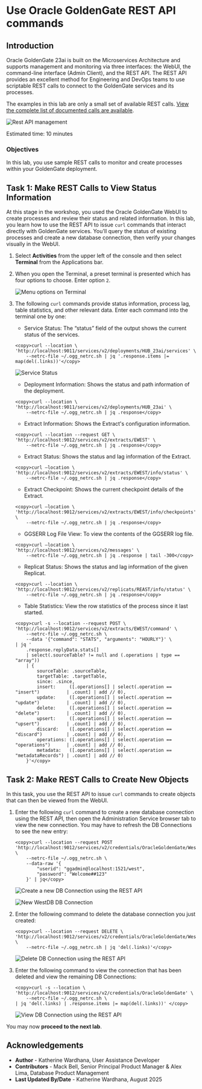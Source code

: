 # Use Oracle GoldenGate REST API commands

## Introduction

Oracle GoldenGate 23ai is built on the Microservices Architecture and supports management and monitoring via three interfaces: the WebUI, the command-line interface (Admin Client), and the REST API. The REST API provides an excellent method for Engineering and DevOps teams to use scriptable REST calls to connect to the GoldenGate services and its processes.

The examples in this lab are only a small set of available REST calls.  [View the complete list of documented calls are available](https://docs.oracle.com/en/middleware/goldengate/core/23/oggra/).

   ![Rest API management](./images/rest-api-manage.png " ")

Estimated time: 10 minutes

### Objectives

In this lab, you use sample REST calls to monitor and create processes within your GoldenGate deployment.

## Task 1: Make REST Calls to View Status Information

At this stage in the workshop, you used the Oracle GoldenGate WebUI to create processes and review their status and related information. In this lab, you learn how to use the REST API to issue `curl` commands that interact directly with GoldenGate services. You'll query the status of existing processes and create a new database connection, then verify your changes visually in the WebUI.

1. Select **Activities** from the upper left of the console and then select **Terminal** from the Applications bar.

2. When you open the Terminal, a preset terminal is presented which has four options to choose. Enter option `2`.

    ![Menu options on Terminal](./images/01-02-menu-terminal.png " ")

3. The following `curl` commands provide status information, process lag, table statistics, and other relevant data. Enter each command into the terminal one by one:

    * Service Status: The “status” field of the output shows the current status of the services.
    ```
    <copy>curl --location \
    'http://localhost:9011/services/v2/deployments/HUB_23ai/services' \
        --netrc-file ~/.ogg_netrc.sh | jq '.response.items |= map(del(.links))'</copy>
    ```
    ![Service Status](./images/01-03a-service-status.png " ")
    
    * Deployment Information: Shows the status and path information of the deployment.
    ```
    <copy>curl --location \
    'http://localhost:9011/services/v2/deployments/HUB_23ai' \
        --netrc-file ~/.ogg_netrc.sh | jq .response</copy>
    ```

    * Extract Information: Shows the Extract's configuration information.
    ```
    <copy>curl --location --request GET \
    'http://localhost:9012/services/v2/extracts/EWEST' \
        --netrc-file ~/.ogg_netrc.sh | jq .response</copy>
    ```
    *  Extract Status: Shows the status and lag information of the Extract.
    ```
    <copy>curl –location \
    'http://localhost:9012/services/v2/extracts/EWEST/info/status' \
        --netrc-file ~/.ogg_netrc.sh | jq .response</copy>
    ```
    *  Extract Checkpoint: Shows the current checkpoint details of the Extract.
    ```
    <copy>curl –location \
    'http://localhost:9012/services/v2/extracts/EWEST/info/checkpoints' \
        --netrc-file ~/.ogg_netrc.sh | jq .response</copy>
    ```
    * GGSERR Log File View: To view the contents of the GGSERR log file.
    ```
    <copy>curl –location \
    'http://localhost:9012/services/v2/messages' \
        --netrc-file ~/.ogg_netrc.sh | jq .response | tail -300</copy>
    ```
    * Replicat Status: Shows the status and lag information of the given Replicat. 
    ```
    <copy>curl --location \
    'http://localhost:9012/services/v2/replicats/REAST/info/status' \
        --netrc-file ~/.ogg_netrc.sh | jq .response</copy>
    ```
    * Table Statistics: View the row statistics of the process since it last started.
    ```
    <copy>curl -s --location --request POST \
    'http://localhost:9012/services/v2/extracts/EWEST/command' \
        --netrc-file ~/.ogg_netrc.sh \
        --data '{"command": "STATS", "arguments": "HOURLY"}' \
    | jq '
        .response.replyData.stats[]
        | select(.sourceTable? != null and (.operations | type == "array"))
        | {
            sourceTable: .sourceTable,
            targetTable: .targetTable,
            since: .since,
            insert:     ([.operations[] | select(.operation == "insert")          | .count] | add // 0),
            update:     ([.operations[] | select(.operation == "update")          | .count] | add // 0),
            delete:     ([.operations[] | select(.operation == "delete")          | .count] | add // 0),
            upsert:     ([.operations[] | select(.operation == "upsert")          | .count] | add // 0),
            discard:    ([.operations[] | select(.operation == "discard")         | .count] | add // 0),
            operations: ([.operations[] | select(.operation == "operations")      | .count] | add // 0),
            metadata:   ([.operations[] | select(.operation == "metadataRecords") | .count] | add // 0)
        }'</copy>
    ```

## Task 2: Make REST Calls to Create New Objects

In this task, you use the REST API to issue `curl` commands to create objects that can then be viewed from the WebUI.

1. Enter the following `curl` command to create a new database connection using the REST API, then open the Administration Service browser tab to view the new connection. You may have to refresh the DB Connections to see the new entry:

    ```
    <copy>curl --location --request POST 'http://localhost:9012/services/v2/credentials/OracleGoldenGate/WestDB' \
        --netrc-file ~/.ogg_netrc.sh \
        --data-raw '{
            "userid": "ggadmin@localhost:1521/west",
            "password": "Welcome##123"
        }' | jq</copy>
    ```

    ![Create a new DB Connection using the REST API](./images/02-01a-create-db-connec-rest-api.png " ")

    ![New WestDB DB Connection](./images/02-01b-new-db-connec.png " ")

2. Enter the following command to delete the database connection you just created:

    ```
    <copy>curl --location --request DELETE \
    'http://localhost:9012/services/v2/credentials/OracleGoldenGate/WestDB' \
        --netrc-file ~/.ogg_netrc.sh | jq 'del(.links)'</copy>
    ```

    ![Delete DB Connection using the REST API](./images/02-02-delete-db-connec.png " ")

3. Enter the following command to view the connection that has been deleted and view the remaining DB Connections:

    ```
    <copy>curl -s --location \
    'http://localhost:9012/services/v2/credentials/OracleGoldenGate' \
        --netrc-file ~/.ogg_netrc.sh \
    | jq 'del(.links) | .response.items |= map(del(.links))' </copy>
    ```

    ![View DB Connection using the REST API](./images/02-03-view-db-connecs.png " ")

You may now **proceed to the next lab**.

## Acknowledgements
* **Author** - Katherine Wardhana, User Assistance Developer
* **Contributors** - Mack Bell, Senior Principal Product Manager & Alex Lima, Database Product Management
* **Last Updated By/Date** - Katherine Wardhana, August 2025